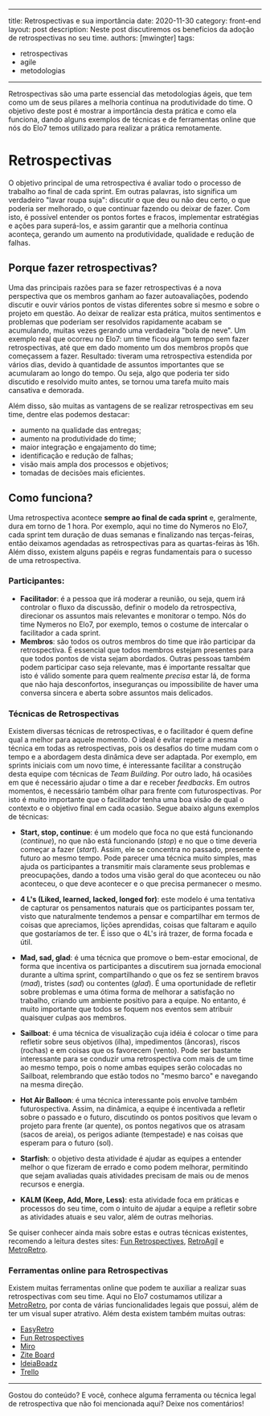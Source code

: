 
---
title: Retrospectivas e sua importância
date: 2020-11-30
category: front-end
layout: post
description: Neste post discutiremos os benefícios da adoção de retrospectivas no seu time.
authors: [mwingter]
tags:
  - retrospectivas
  - agile
  - metodologias
---

Retrospectivas são uma parte essencial das metodologias ágeis, que tem como um de seus pilares a melhoria contínua na produtividade do time. O objetivo deste post é mostrar a importância desta prática e como ela funciona, dando alguns exemplos de técnicas e de ferramentas online que nós do Elo7 temos utilizado para realizar a prática remotamente.

# Retrospectivas
O objetivo principal de uma retrospectiva é avaliar todo o processo de trabalho ao final de cada sprint. Em outras palavras, isto significa um verdadeiro "lavar roupa suja": discutir o que deu ou não deu certo, o que poderia ser melhorado, o que continuar fazendo ou deixar de fazer. Com isto, é possível entender os pontos fortes e fracos, implementar estratégias e ações para superá-los, e assim garantir que a melhoria contínua aconteça, gerando um aumento na produtividade, qualidade e redução de falhas.

## Porque fazer retrospectivas?
Uma das principais razões para se fazer retrospectivas é a nova perspectiva que os membros ganham ao fazer autoavaliações, podendo discutir e ouvir vários pontos de vistas diferentes sobre si mesmo e sobre o projeto em questão. Ao deixar de realizar esta prática, muitos sentimentos e problemas que poderiam ser resolvidos rapidamente acabam se acumulando, muitas vezes gerando uma verdadeira "bola de neve". Um exemplo real que ocorreu no Elo7: um time ficou algum tempo sem fazer retrospectivas, até que em dado momento um dos membros propôs que começassem a fazer. Resultado: tiveram uma retrospectiva estendida por vários dias, devido à quantidade de assuntos importantes que se acumularam ao longo do tempo. Ou seja, algo que poderia ter sido discutido e resolvido muito antes, se tornou uma tarefa muito mais cansativa e demorada.

Além disso, são muitas as vantagens de se realizar retrospectivas em seu time, dentre elas podemos destacar:
* aumento na qualidade das entregas;
* aumento na produtividade do time;
* maior integração e engajamento do time;
* identificação e redução de falhas;
* visão mais ampla dos processos e objetivos;
* tomadas de decisões mais eficientes.

## Como funciona?
Uma retrospectiva acontece **sempre ao final de cada sprint** e, geralmente, dura em torno de 1 hora. Por exemplo, aqui no time do Nymeros no Elo7, cada sprint tem duração de duas semanas e finalizando nas terças-feiras, então deixamos agendadas as retrospectivas para as quartas-feiras às 16h. Além disso, existem alguns papéis e regras fundamentais para o sucesso de uma retrospectiva.

### Participantes:
* **Facilitador**: é a pessoa que irá moderar a reunião, ou seja, quem irá controlar o fluxo da discussão, definir o modelo da retrospectiva, direcionar os assuntos mais relevantes e monitorar o tempo. Nós do time Nymeros no Elo7, por exemplo, temos o costume de intercalar o facilitador a cada sprint.
* **Membros**: são todos os outros membros do time que irão participar da retrospectiva. É essencial que todos membros estejam presentes para que todos pontos de vista sejam abordados. Outras pessoas também podem participar caso seja relevante, mas é importante ressaltar que isto é válido somente para quem realmente *precisa* estar lá, de forma que não haja desconfortos, inseguranças ou impossibilite de haver uma conversa sincera e aberta sobre assuntos mais delicados.

### Técnicas de Retrospectivas
Existem diversas técnicas de retrospectivas, e o facilitador é quem define qual a melhor para aquele momento. O ideal é evitar repetir a mesma técnica em todas as retrospectivas, pois os desafios do time mudam com o tempo e a abordagem desta dinâmica deve ser adaptada. Por exemplo, em sprints iniciais com um novo time, é interessante facilitar a construção desta equipe com técnicas de _Team Building_. Por outro lado, há ocasiões em que é necessário ajudar o time a dar e receber _feedbacks_. Em outros momentos, é necessário também olhar para frente com futurospectivas. Por isto é muito importante que o facilitador tenha uma boa visão de qual o contexto e o objetivo final em cada ocasião. Segue abaixo alguns exemplos de técnicas:

* **Start, stop, continue**: é um modelo que foca no que está funcionando (_continue_), no que não está funcionando (_stop_) e no que o time deveria começar a fazer (_start_). Assim, ele se concentra no passado, presente e futuro ao mesmo tempo. Pode parecer uma técnica muito simples, mas ajuda os participantes a transmitir mais claramente seus problemas e preocupações, dando a todos uma visão geral do que aconteceu ou não aconteceu, o que deve acontecer e o que precisa permanecer o mesmo.

* **4 L's (Liked, learned, lacked, longed for)**: este modelo é uma tentativa de capturar os pensamentos naturais que os participantes possam ter, visto que naturalmente tendemos a pensar e compartilhar em termos de coisas que apreciamos, lições aprendidas, coisas que faltaram e aquilo que gostaríamos de ter. É isso que o 4L's irá trazer, de forma focada e útil.

* **Mad, sad, glad**: é uma técnica que promove o bem-estar emocional, de forma que incentiva os participantes a discutirem sua jornada emocional durante a ultima sprint, compartilhando o que os fez se sentirem bravos (_mad_), tristes (_sad_) ou contentes (_glad_). É uma oportunidade de refletir sobre problemas e uma ótima forma de melhorar a satisfação no trabalho, criando um ambiente positivo para a equipe. No entanto, é muito importante que todos se foquem nos eventos sem atribuir quaisquer culpas aos membros.

* **Sailboat**: é uma técnica de visualização cuja idéia é colocar o time para refletir sobre seus objetivos (ilha), impedimentos (âncoras), riscos (rochas) e em coisas que os favorecem (vento). Pode ser bastante interessante para se conduzir uma retrospectiva com mais de um time ao mesmo tempo, pois o nome ambas equipes serão colocadas no Sailboat, relembrando que estão todos no "mesmo barco" e navegando na mesma direção.

* **Hot Air Balloon**: é uma técnica interessante pois envolve também futurospectiva. Assim, na dinâmica, a equipe é incentivada a refletir sobre o passado e o futuro, discutindo os pontos positivos que levam o projeto para frente (ar quente), os pontos negativos que os atrasam (sacos de areia), os perigos adiante (tempestade) e nas coisas que esperam para o futuro (sol).

* **Starfish**: o objetivo desta atividade é ajudar as equipes a entender melhor o que fizeram de errado e como podem melhorar, permitindo que sejam avaliadas quais atividades precisam de mais ou de menos recursos e energia.

* **KALM (Keep, Add, More, Less)**: esta atividade foca em práticas e processos do seu time, com o intuito de ajudar a equipe a refletir sobre as atividades atuais e seu valor, além de outras melhorias.

Se quiser conhecer ainda mais sobre estas e outras técnicas existentes, recomendo a leitura destes sites: [Fun Retrospectives](https://www.funretrospectives.com/), [RetroAgil](https://retroagil.wordpress.com/) e [MetroRetro](https://metroretro.io/templates).

### Ferramentas online para Retrospectivas
Existem muitas ferramentas online que podem te auxiliar a realizar suas retrospectivas com seu time. Aqui no Elo7 costumamos utilizar a [MetroRetro](https://metroretro.io/), por conta de várias funcionalidades legais que possui, além de ter um visual super atrativo. Além desta existem também muitas outras:
* [EasyRetro](https://easyretro.io/)
* [Fun Retrospectives](https://www.funretrospectives.com/)
* [Miro](https://miro.com/)
* [Zite Board](https://ziteboard.com/)
* [IdeiaBoadz](https://ideaboardz.com/)
* [Trello](https://trello.com/)

___
Gostou do conteúdo? E você, conhece alguma ferramenta ou técnica legal de retrospectiva que não foi mencionada aqui? Deixe nos comentários!
